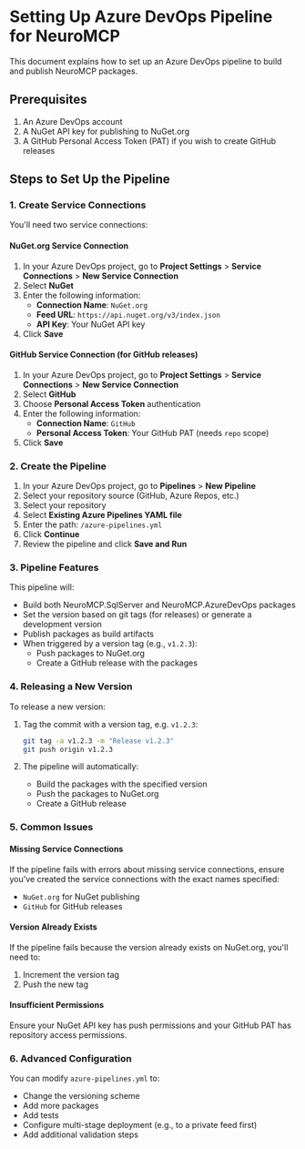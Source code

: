 # Setting Up Azure DevOps Pipeline for NeuroMCP

This document explains how to set up an Azure DevOps pipeline to build and publish NeuroMCP packages.

## Prerequisites

1. An Azure DevOps account
2. A NuGet API key for publishing to NuGet.org
3. A GitHub Personal Access Token (PAT) if you wish to create GitHub releases

## Steps to Set Up the Pipeline

### 1. Create Service Connections

You'll need two service connections:

#### NuGet.org Service Connection

1. In your Azure DevOps project, go to **Project Settings** > **Service Connections** > **New Service Connection**
2. Select **NuGet**
3. Enter the following information:
   - **Connection Name**: `NuGet.org`
   - **Feed URL**: `https://api.nuget.org/v3/index.json`
   - **API Key**: Your NuGet API key
4. Click **Save**

#### GitHub Service Connection (for GitHub releases)

1. In your Azure DevOps project, go to **Project Settings** > **Service Connections** > **New Service Connection**
2. Select **GitHub**
3. Choose **Personal Access Token** authentication
4. Enter the following information:
   - **Connection Name**: `GitHub`
   - **Personal Access Token**: Your GitHub PAT (needs `repo` scope)
5. Click **Save**

### 2. Create the Pipeline

1. In your Azure DevOps project, go to **Pipelines** > **New Pipeline**
2. Select your repository source (GitHub, Azure Repos, etc.)
3. Select your repository
4. Select **Existing Azure Pipelines YAML file**
5. Enter the path: `/azure-pipelines.yml`
6. Click **Continue**
7. Review the pipeline and click **Save and Run**

### 3. Pipeline Features

This pipeline will:

- Build both NeuroMCP.SqlServer and NeuroMCP.AzureDevOps packages
- Set the version based on git tags (for releases) or generate a development version
- Publish packages as build artifacts
- When triggered by a version tag (e.g., `v1.2.3`):
  - Push packages to NuGet.org
  - Create a GitHub release with the packages

### 4. Releasing a New Version

To release a new version:

1. Tag the commit with a version tag, e.g. `v1.2.3`:
   ```bash
   git tag -a v1.2.3 -m "Release v1.2.3"
   git push origin v1.2.3
   ```

2. The pipeline will automatically:
   - Build the packages with the specified version
   - Push the packages to NuGet.org
   - Create a GitHub release

### 5. Common Issues

#### Missing Service Connections

If the pipeline fails with errors about missing service connections, ensure you've created the service connections with the exact names specified:
- `NuGet.org` for NuGet publishing
- `GitHub` for GitHub releases

#### Version Already Exists

If the pipeline fails because the version already exists on NuGet.org, you'll need to:
1. Increment the version tag
2. Push the new tag

#### Insufficient Permissions

Ensure your NuGet API key has push permissions and your GitHub PAT has repository access permissions.

### 6. Advanced Configuration

You can modify `azure-pipelines.yml` to:
- Change the versioning scheme
- Add more packages
- Add tests
- Configure multi-stage deployment (e.g., to a private feed first)
- Add additional validation steps 